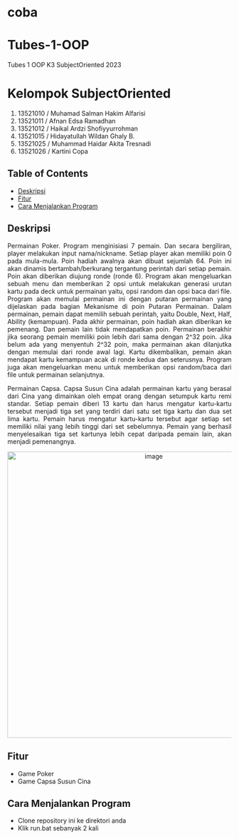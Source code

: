 # coba
# Tubes-1-OOP
Tubes 1 OOP K3 SubjectOriented 2023

# Kelompok SubjectOriented
1. 13521010 / Muhamad Salman Hakim Alfarisi
2. 13521011 / Afnan Edsa Ramadhan
3. 13521012 / Haikal Ardzi Shofiyyurrohman
4. 13521015 / Hidayatullah Wildan Ghaly B.
5. 13521025 / Muhammad Haidar Akita Tresnadi
6. 13521026 / Kartini Copa

## Table of Contents
* [Deskripsi](#deskripsi)
* [Fitur](#fitur)
* [Cara Menjalankan Program](#cara-menjalankan-program)

## Deskripsi
<p align="justify">Permainan Poker. Program menginisiasi 7 pemain. Dan secara bergiliran, player melakukan input nama/nickname. Setiap player akan memiliki poin 0 pada mula-mula. Poin hadiah awalnya akan dibuat sejumlah 64. Poin ini akan dinamis bertambah/berkurang tergantung perintah dari setiap pemain. Poin akan diberikan diujung ronde (ronde 6). Program akan mengeluarkan sebuah menu dan memberikan 2 opsi untuk melakukan generasi urutan kartu pada deck untuk permainan yaitu, opsi random dan opsi baca dari file. Program akan memulai permainan ini dengan putaran permainan yang dijelaskan pada bagian Mekanisme di poin Putaran Permainan. Dalam permainan, pemain dapat memilih sebuah perintah, yaitu Double, Next, Half, Ability (kemampuan). Pada akhir permainan, poin hadiah akan diberikan ke pemenang. Dan pemain lain tidak mendapatkan poin. Permainan berakhir jika seorang pemain memiliki poin lebih dari sama dengan 2^32 poin. Jika belum ada yang menyentuh 2^32 poin, maka permainan akan dilanjutka dengan memulai dari ronde awal lagi. Kartu dikembalikan, pemain akan mendapat kartu kemampuan acak di ronde kedua dan seterusnya. Program juga akan mengeluarkan menu untuk memberikan opsi random/baca dari file untuk permainan selanjutnya. </p>

<p align="justify">Permainan Capsa. Capsa Susun Cina adalah permainan kartu yang berasal dari Cina yang dimainkan oleh empat orang dengan setumpuk kartu remi standar. Setiap pemain diberi 13 kartu dan harus mengatur kartu-kartu tersebut menjadi tiga set yang terdiri dari satu set tiga kartu dan dua set lima kartu. Pemain harus mengatur kartu-kartu tersebut agar setiap set memiliki nilai yang lebih tinggi dari set sebelumnya. Pemain yang berhasil menyelesaikan tiga set kartunya lebih cepat daripada pemain lain, akan menjadi pemenangnya.</p>


<p align="center">
<img width="642" alt="image" src="https://user-images.githubusercontent.com/102657926/225552784-7a1521a9-9618-4b25-9695-e133c4cf9da4.png">
</p>

## Fitur
- Game Poker
- Game Capsa Susun Cina

## Cara Menjalankan Program
- Clone repository ini ke direktori anda
- Klik run.bat sebanyak 2 kali
